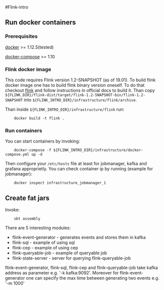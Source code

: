 #Flink-intro

## Run docker containers

### Prerequisites

[docker](https://www.docker.com/products/overview) >= 1.12.5(tested)

[docker-compose](https://docs.docker.com/compose/install/) >= 1.10

### Flink docker image

This code requires Flink version 1.2-SNAPSHOT (as of 19.01). To build flink docker image one has to build flink binary version oneself.
To do that checkout [flink](https://github.com/apache/flink/tree/release-1.2) and follow instructions in official docs to build it.
Than copy `${FLINK_DIR}/flink-dist/target/flink-1.2-SNAPSHOT-bin/flink-1.2-SNAPSHOT` into `${FLINK_INTRO_DIR}/infrastructure/flink/archive`.

Than inside `${FLINK_INTRO_DIR}/infrastructure/flink` run:

```
    docker build -t flink .
```

### Run containers

You can start containers by invoking:

```
    docker-compose -f ${FLINK_INTRO_DIR}/infrastructure/docker-compose.yml up -d
```

Then configure your `/etc/hosts` file at least for jobmanager, kafka and grafana approprietly.
You can check container ip by running (example for jobmanager):

```
    docker inspect infrastructure_jobmanager_1
```

## Create fat jars

Invoke:

```
    sbt assembly
```

There are 5 interesting modules:

* flink-event-generator - generates events and stores them in kafka
* flink-sql - example of using sql
* flink-cep - example of using cep
* flink-queryable-job - example of queryable job
* flink-state-server - server for querying flink-queryable-job

flink-event-generator, flink-sql, flink-cep and flink-queryable-job take kafka address as parameter e.g. '-k kafka:9092'. 
Moreover for flink-event-generator one can specify the max time between generating two events  e.g. '-m 1000' 